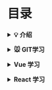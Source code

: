 # 目录

<b><details><summary>💡 介绍</summary></b>
本仓库是为个人学习使用，作为个人的知识积累，有建议欢迎各位大神提出，谢谢！
</details>


<b><details><summary>🐭 GIT学习</summary></b>

- [git环境安装](./git/git环境安装.md)
- [git操作手册](./git/git操作.md)

</details>

<b><details><summary>Vue 学习</summary></b>
- [vue-学习](./vue/index.md)
</details>

<b><details><summary>React 学习</summary></b>
- [react--学习](./react/index.md)
</details>
